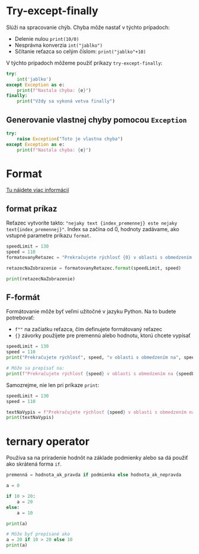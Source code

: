 # Try-except-finally
Slúži na spracovanie chýb. Chyba môže nastať v týchto prípadoch:
- Delenie nulou `print(10/0)`
- Nesprávna konverzia `int("jablko")`
- Sčítanie reťazca so celým číslom: `print("jablko"+10)`

V týchto prípadoch môžeme použiť príkazy `try-except-finally`:
```py
try:
    int('jablko')
except Exception as e:
    print(f"Nastala chyba: {e}")
finally:
    print("Vždy sa vykoná vetva finally")
```
## Generovanie vlastnej chyby pomocou `Exception` 
```py
try:
    raise Exception("Toto je vlastna chyba")
except Exception as e:
    print(f"Nastala chyba: {e}")
```

# Format
[Tu nájdete viac informácií](https://www.w3schools.com/python/python_string_formatting.asp)
## format príkaz

Reťazec vytvoríte takto: `"nejaky text {index_premennej} este nejaky text{index_premennej}"`. Index sa začína od 0, hodnoty zadávame, ako vstupné parametre príkazu `format`.

```py
speedLimit = 130
speed = 110
formatovanyRetazec = "Prekračujete rýchlosť {0} v oblasti s obmedzením na {1}"

retazecNaZobrazenie = formatovanyRetazec.format(speedLimit, speed)

print(retazecNaZobrazenie)
```

## F-formát
Formátovanie môže byť veľmi užitočné v jazyku Python. Na to budete potrebovať:
- `f""` na začiatku reťazca, čím definujete formátovaný reťazec
- `{}` závorky použijete pre premennú alebo hodnotu, ktorú chcete vypísať

```py
speedLimit = 130
speed = 110
print("Prekračujete rýchlosť", speed, "v oblasti s obmedzením na", speedLimit, "km/h")

# Môže sa prepísať na:
print(f"Prekračujete rýchlosť {speed} v oblasti s obmedzením na {speedLimit} km/h")
```

Samozrejme, nie len pri príkaze `print`:
```py
speedLimit = 130
speed = 110

textNaVypis = f"Prekračujete rýchlosť {speed} v oblasti s obmedzením na {speedLimit} km/h"
print(textNaVypis)
```

# ternary operator
Používa sa na priradenie hodnôt na základe podmienky alebo sa dá použiť ako skrátená forma `if`.

```py
premenná = hodnota_ak_pravda if podmienka else hodnota_ak_nepravda
```

```py
a = 0

if 10 > 20:
    a = 20
else:
    a = 10

print(a)

# Môže byť prepísané ako
a = 20 if 10 > 20 else 10
print(a)
```